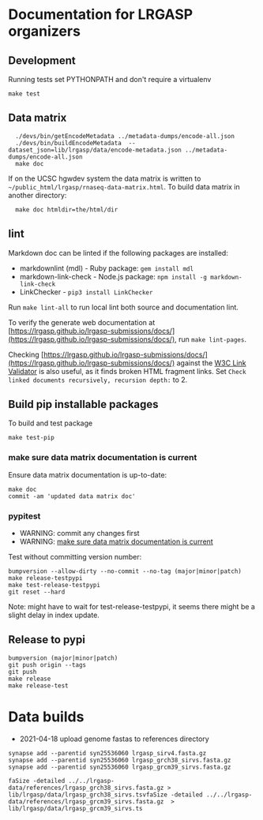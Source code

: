 # Documentation for LRGASP organizers

## Development

Running tests set PYTHONPATH and don't require a virtualenv

```
make test
```

## Data matrix

```
  ./devs/bin/getEncodeMetadata ../metadata-dumps/encode-all.json
  ./devs/bin/buildEncodeMetadata  --dataset_json=lib/lrgasp/data/encode-metadata.json ../metadata-dumps/encode-all.json
  make doc
```

If on the UCSC hgwdev system the data matrix is written to
`~/public_html/lrgasp/rnaseq-data-matrix.html`.  To build
data matrix in another directory:
```
  make doc htmldir=the/html/dir
```


## lint

Markdown doc can be linted if the following packages are installed:

* markdownlint (mdl) - Ruby package: `gem install mdl`
* markdown-link-check - Node.js package: `npm install -g markdown-link-check`
* LinkChecker - `pip3 install LinkChecker`

Run `make lint-all` to run local lint both source and documentation lint.

To verify the generate web documentation at [https://lrgasp.github.io/lrgasp-submissions/docs/](https://lrgasp.github.io/lrgasp-submissions/docs/),
run `make lint-pages`.

Checking  [https://lrgasp.github.io/lrgasp-submissions/docs/](https://lrgasp.github.io/lrgasp-submissions/docs/)
against the [W3C Link Validator](http://validator.w3.org/) is also useful, as it finds
broken HTML fragment links.  Set `Check linked documents recursively, recursion depth:` to 2.

## Build pip installable packages

To build and test package

```
make test-pip
```

### make sure data matrix documentation is current

Ensure data matrix documentation is up-to-date:
```
make doc
commit -am 'updated data matrix doc'
```

### pypitest

* WARNING: commit any changes first
* WARNING: [make sure data matrix documentation is current](#make_sure_data_matrix_documentation_is_current)

Test without committing version number:
```
bumpversion --allow-dirty --no-commit --no-tag (major|minor|patch)
make release-testpypi
make test-release-testpypi
git reset --hard
```

Note: might have to wait for test-release-testpypi, it seems there might be 
a slight delay in index update.

## Release to pypi


```
bumpversion (major|minor|patch)
git push origin --tags
git push
make release
make release-test
```


# Data builds

* 2021-04-18 upload genome fastas to references directory
```
synapse add --parentid syn25536060 lrgasp_sirv4.fasta.gz
synapse add --parentid syn25536060 lrgasp_grch38_sirvs.fasta.gz
synapse add --parentid syn25536060 lrgasp_grcm39_sirvs.fasta.gz
```

```
faSize -detailed ../../lrgasp-data/references/lrgasp_grch38_sirvs.fasta.gz > lib/lrgasp/data/lrgasp_grch38_sirvs.tsvfaSize -detailed ../../lrgasp-data/references/lrgasp_grcm39_sirvs.fasta.gz  > lib/lrgasp/data/lrgasp_grcm39_sirvs.ts
```



